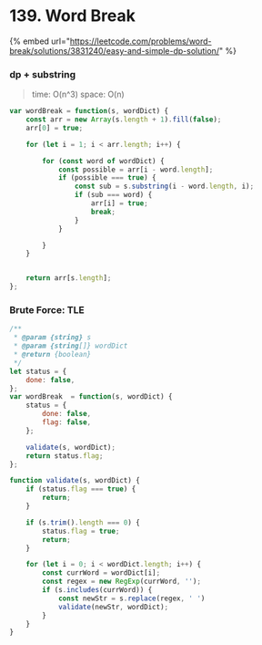 # 139. Word Break



{% embed url="https://leetcode.com/problems/word-break/solutions/3831240/easy-and-simple-dp-solution/" %}



### dp + substring

> time: O(n^3) space: O(n)

```js
var wordBreak = function(s, wordDict) {
    const arr = new Array(s.length + 1).fill(false);
    arr[0] = true;

    for (let i = 1; i < arr.length; i++) {

        for (const word of wordDict) {
            const possible = arr[i - word.length];
            if (possible === true) {
                const sub = s.substring(i - word.length, i);
                if (sub === word) {
                    arr[i] = true;
                    break;
                }
            }

        }
    }


    return arr[s.length];
};
```

### Brute Force: TLE

```js
/**
 * @param {string} s
 * @param {string[]} wordDict
 * @return {boolean}
 */
let status = {
    done: false,
};
var wordBreak  = function(s, wordDict) {
    status = {
        done: false,
        flag: false,
    };

    validate(s, wordDict);
    return status.flag;
};

function validate(s, wordDict) {
    if (status.flag === true) {
        return;
    }

    if (s.trim().length === 0) {
        status.flag = true;
        return;
    }

    for (let i = 0; i < wordDict.length; i++) {
        const currWord = wordDict[i];
        const regex = new RegExp(currWord, '');
        if (s.includes(currWord)) {
            const newStr = s.replace(regex, ' ')
            validate(newStr, wordDict);
        }
    }
}
```
